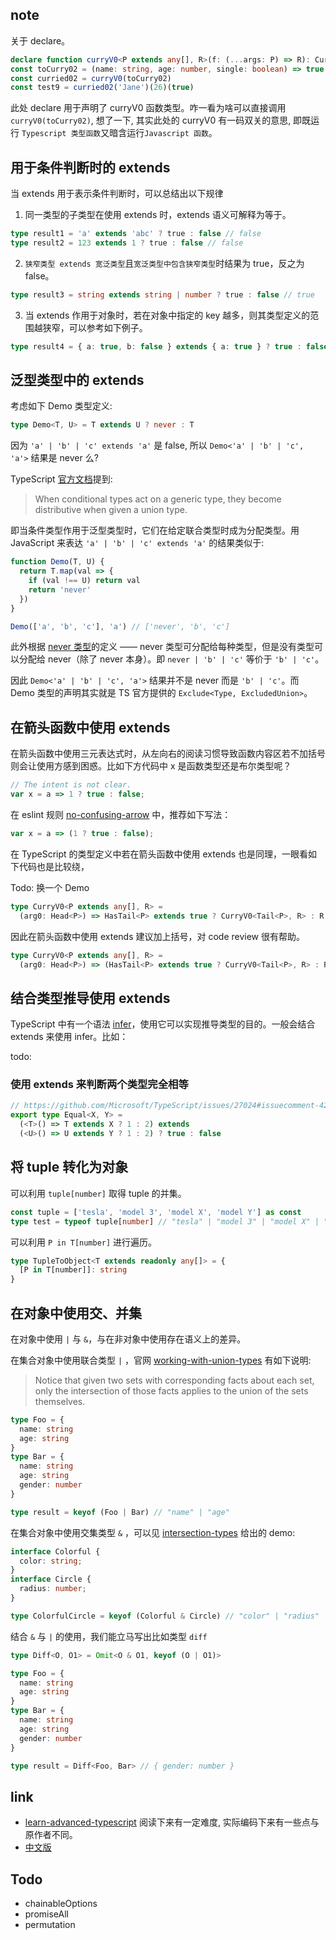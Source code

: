## note

关于 declare。

```ts
declare function curryV0<P extends any[], R>(f: (...args: P) => R): CurryV0<P, R>
const toCurry02 = (name: string, age: number, single: boolean) => true
const curried02 = curryV0(toCurry02)
const test9 = curried02('Jane')(26)(true)
```

此处 declare 用于声明了 curryV0 函数类型。咋一看为啥可以直接调用 `curryV0(toCurry02)`, 想了一下, 其实此处的 curryV0 有一码双关的意思, 即既运行 `Typescript 类型函数`又暗含运行`Javascript 函数`。

## 用于条件判断时的 extends

当 extends 用于表示条件判断时，可以总结出以下规律

1. 同一类型的子类型在使用 extends 时，extends 语义可解释为等于。

```ts
type result1 = 'a' extends 'abc' ? true : false // false
type result2 = 123 extends 1 ? true : false // false
```

2. `狭窄类型 extends 宽泛类型`且`宽泛类型中包含狭窄类型`时结果为 true，反之为 false。

```ts
type result3 = string extends string | number ? true : false // true
```

3. 当 extends 作用于对象时，若在对象中指定的 key 越多，则其类型定义的范围越狭窄，可以参考如下例子。

```ts
type result4 = { a: true, b: false } extends { a: true } ? true : false // true
```

## 泛型类型中的 extends

考虑如下 Demo 类型定义:

```ts
type Demo<T, U> = T extends U ? never : T
```

因为 `'a' | 'b' | 'c' extends 'a'` 是 false, 所以 `Demo<'a' | 'b' | 'c', 'a'>` 结果是 never 么?

TypeScript [官方文档](https://www.typescriptlang.org/docs/handbook/2/conditional-types.html)提到:

> When conditional types act on a generic type, they become distributive when given a union type.

即当条件类型作用于泛型类型时，它们在给定联合类型时成为分配类型。用 JavaScript 来表达 `'a' | 'b' | 'c' extends 'a'` 的结果类似于:

```js
function Demo(T, U) {
  return T.map(val => {
    if (val !== U) return val
    return 'never'
  })
}

Demo(['a', 'b', 'c'], 'a') // ['never', 'b', 'c']
```

此外根据 [never 类型](https://www.typescriptlang.org/docs/handbook/2/narrowing.html#the-never-type)的定义 —— never 类型可分配给每种类型，但是没有类型可以分配给 never（除了 never 本身）。即 `never | 'b' | 'c'` 等价于 `'b' | 'c'`。

因此 `Demo<'a' | 'b' | 'c', 'a'>` 结果并不是 never 而是 `'b' | 'c'`。而 Demo 类型的声明其实就是 TS 官方提供的 `Exclude<Type, ExcludedUnion>`。

## 在箭头函数中使用 extends

在箭头函数中使用三元表达式时，从左向右的阅读习惯导致函数内容区若不加括号则会让使用方感到困惑。比如下方代码中 x 是函数类型还是布尔类型呢？

```js
// The intent is not clear.
var x = a => 1 ? true : false;
```

在 eslint 规则 [no-confusing-arrow](https://eslint.org/docs/rules/no-confusing-arrow) 中，推荐如下写法：

```js
var x = a => (1 ? true : false);
```

在 TypeScript 的类型定义中若在箭头函数中使用 extends 也是同理，一眼看如下代码也是比较绕，

Todo: 换一个 Demo

```ts
type CurryV0<P extends any[], R> =
  (arg0: Head<P>) => HasTail<P> extends true ? CurryV0<Tail<P>, R> : R
```

因此在箭头函数中使用 extends 建议加上括号，对 code review 很有帮助。

```ts
type CurryV0<P extends any[], R> =
  (arg0: Head<P>) => (HasTail<P> extends true ? CurryV0<Tail<P>, R> : R)
```

## 结合类型推导使用 extends

TypeScript 中有一个语法 [infer]()，使用它可以实现推导类型的目的。一般会结合 extends 来使用 infer。比如：

todo:

### 使用 extends 来判断两个类型完全相等

```ts
// https://github.com/Microsoft/TypeScript/issues/27024#issuecomment-421529650. understanding it is difficult.
export type Equal<X, Y> =
  (<T>() => T extends X ? 1 : 2) extends
  (<U>() => U extends Y ? 1 : 2) ? true : false
```

## 将 tuple 转化为对象

可以利用 `tuple[number]` 取得 tuple 的并集。

```ts
const tuple = ['tesla', 'model 3', 'model X', 'model Y'] as const
type test = typeof tuple[number] // "tesla" | "model 3" | "model X" | "model Y"
```

可以利用 `P in T[number]` 进行遍历。

```ts
type TupleToObject<T extends readonly any[]> = {
  [P in T[number]]: string
}
```

## 在对象中使用交、并集

在对象中使用 `|` 与 `&`，与在非对象中使用存在语义上的差异。

在集合对象中使用联合类型 `|` ，官网 [working-with-union-types](https://www.typescriptlang.org/docs/handbook/2/everyday-types.html#working-with-union-types) 有如下说明:

> Notice that given two sets with corresponding facts about each set, only the intersection of those facts applies to the union of the sets themselves.

```ts
type Foo = {
  name: string
  age: string
}
type Bar = {
  name: string
  age: string
  gender: number
}

type result = keyof (Foo | Bar) // "name" | "age"
```

在集合对象中使用交集类型 `&` ，可以见 [intersection-types](https://www.typescriptlang.org/docs/handbook/2/objects.html#intersection-types) 给出的 demo:

```ts
interface Colorful {
  color: string;
}
interface Circle {
  radius: number;
}

type ColorfulCircle = keyof (Colorful & Circle) // "color" | "radius"
```

结合 `&` 与 `|` 的使用，我们能立马写出比如类型 `diff`

```ts
type Diff<O, O1> = Omit<O & O1, keyof (O | O1)>

type Foo = {
  name: string
  age: string
}
type Bar = {
  name: string
  age: string
  gender: number
}

type result = Diff<Foo, Bar> // { gender: number }
```

## link

* [learn-advanced-typescript](https://hackernoon.com/learn-advanced-typescript-4yl727e6) 阅读下来有一定难度, 实际编码下来有一些点与原作者不同。
* [中文版](https://zhuanlan.zhihu.com/p/120441348)

## Todo

* chainableOptions
* promiseAll
* permutation
